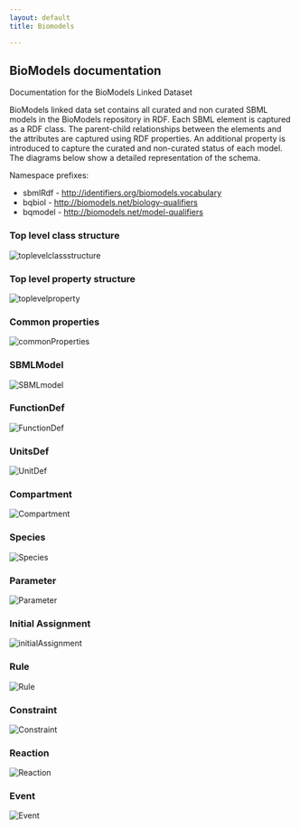 ```yaml
---
layout: default
title: Biomodels

---
```


## BioModels documentation

Documentation for the BioModels Linked Dataset

BioModels linked data set contains all curated and non curated SBML models in the BioModels repository in RDF. Each SBML element is captured as a RDF class. The parent-child relationships between the elements and the attributes are captured using RDF properties. An additional property is introduced to capture the curated and non-curated status of each model. The diagrams below show a detailed representation of the schema.

Namespace prefixes:
   - sbmlRdf - http://identifiers.org/biomodels.vocabulary
   - bqbiol - http://biomodels.net/biology-qualifiers
   - bqmodel - http://biomodels.net/model-qualifiers


### Top level class structure
![toplevelclassstructure](/rdf/static/biomodels/topLevelClassStructure-424x557.jpeg)

### Top level property structure
![toplevelproperty](/rdf/static/biomodels/topLevelPropertyStructure-851x648.jpeg)

### Common properties
![commonProperties](/rdf/static/biomodels/commonProperties.jpeg)

### SBMLModel
![SBMLmodel](/rdf/static/biomodels/sbmlModelProperties.jpeg)

### FunctionDef
![FunctionDef](/rdf/static/biomodels/functionDefProperties.jpeg)

### UnitsDef
![UnitDef](/rdf/static/biomodels/unitsDefProperties.jpeg)

### Compartment
![Compartment](/rdf/static/biomodels/compartmentProperties.jpeg)

### Species
![Species](/rdf/static/biomodels/speciesProperties.jpeg)

### Parameter
![Parameter](/rdf/static/biomodels/parameterProperties.jpeg)

### Initial Assignment
![initialAssignment](/rdf/static/biomodels/initAssignProperties.jpeg)

### Rule
![Rule](/rdf/static/biomodels/ruleProperties.jpeg)

### Constraint
![Constraint](/rdf/static/biomodels/constraintProperties.jpeg)

### Reaction
![Reaction](/rdf/static/biomodels/reaction.jpeg)

### Event
![Event](/rdf/static/biomodels/eventProperties.jpeg)
